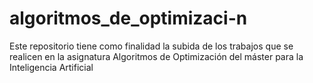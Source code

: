 # algoritmos_de_optimizaci-n
Este repositorio tiene como finalidad la subida de los trabajos que se realicen en la asignatura Algoritmos de Optimización del máster para la Inteligencia Artificial
